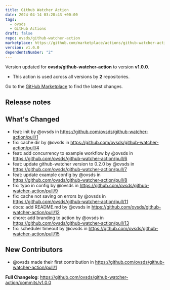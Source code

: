 ```yaml
---
title: Github Watcher Action
date: 2024-04-14 03:28:43 +00:00
tags:
  - ovsds
  - GitHub Actions
draft: false
repo: ovsds/github-watcher-action
marketplace: https://github.com/marketplace/actions/github-watcher-action
version: v1.0.0
dependentsNumber: "2"
---
```



Version updated for **ovsds/github-watcher-action** to version **v1.0.0**.
- This action is used across all versions by **2** repositories.

Go to the [GitHub Marketplace](https://github.com/marketplace/actions/github-watcher-action) to find the latest changes.

## Release notes

## What's Changed
* feat: init by @ovsds in https://github.com/ovsds/github-watcher-action/pull/1
* fix: cache dir by @ovsds in https://github.com/ovsds/github-watcher-action/pull/4
* feat: add concurrency to example workflow by @ovsds in https://github.com/ovsds/github-watcher-action/pull/6
* feat: update github-watcher version to 0.2.0 by @ovsds in https://github.com/ovsds/github-watcher-action/pull/7
* feat: update example config by @ovsds in https://github.com/ovsds/github-watcher-action/pull/8
* fix: typo in config by @ovsds in https://github.com/ovsds/github-watcher-action/pull/9
* fix: cache not saving on errors by @ovsds in https://github.com/ovsds/github-watcher-action/pull/11
* docs: add README.md by @ovsds in https://github.com/ovsds/github-watcher-action/pull/12
* chore: add branding to action by @ovsds in https://github.com/ovsds/github-watcher-action/pull/13
* fix: scheduler timeout by @ovsds in https://github.com/ovsds/github-watcher-action/pull/15

## New Contributors
* @ovsds made their first contribution in https://github.com/ovsds/github-watcher-action/pull/1

**Full Changelog**: https://github.com/ovsds/github-watcher-action/commits/v1.0.0
